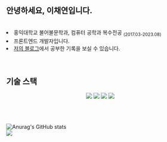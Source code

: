 ## 안녕하세요, 이채연입니다.
<div align="left">
  <br>
  <li> 홍익대학교 불어불문학과, 컴퓨터 공학과 복수전공 <sub>(2017.03-2023.08)</sub></li>
  <li> 프론트엔드 개발자입니다. </li>
  <li><a href = "https://velog.io/@colorkite10">저의 블로그</a>에서 공부한 기록을 보실 수 있습니다.</li>
</div>
</br>
</br>

## 기술 스택
<div align="center">
  <img  src="https://img.shields.io/badge/C++-3766AB?style=flat-square&logo=C%2B%2B&logoColor=white"/>
  <img  src="https://img.shields.io/badge/Javascript-F7DF1E?style=flat-square&logo=JavaScript&logoColor=white"/>
  <img  src="https://img.shields.io/badge/React-61DAFB?style=flat-square&logo=React&logoColor=white"/>
  <img src="https://img.shields.io/badge/github-181717?style=flat-square&logo=github&logoColor=white">
</div>
</br>
</br>

## 
![Anurag's GitHub stats](https://github-readme-stats.vercel.app/api?username=colorkite10&show_icons=true&theme=vue)
</br>
<img src="https://github-readme-stats.vercel.app/api/top-langs/?username=colorkite10&layout=compact">

<!--
**colorkite10/colorkite10** is a ✨ _special_ ✨ repository because its `README.md` (this file) appears on your GitHub profile.

Here are some ideas to get you started:

- 🔭 I’m currently working on ...
- 🌱 I’m currently learning ...
- 👯 I’m looking to collaborate on ...
- 🤔 I’m looking for help with ...
- 💬 Ask me about ...
- 📫 How to reach me: ...
- 😄 Pronouns: ...
- ⚡ Fun fact: ...
-->
